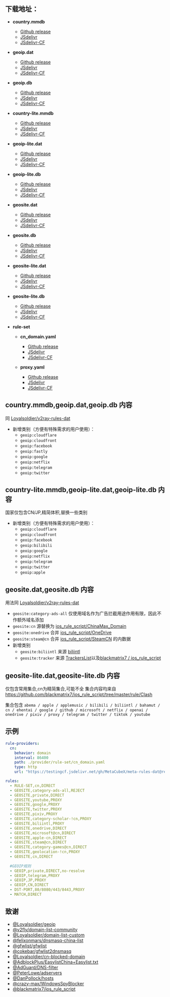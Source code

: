 ## **下载地址**：

- **country.mmdb**
  - [Github release](https://github.com/MetaCubeX/meta-rules-dat/releases/download/latest/country.mmdb)
  - [JSdelivr](https://cdn.jsdelivr.net/gh/MetaCubeX/meta-rules-dat@release/country.mmdb)
  - [JSdelivr-CF](https://testingcf.jsdelivr.net/gh/MetaCubeX/meta-rules-dat@release/country.mmdb)
  
- **geoip.dat**
  - [Github release](https://github.com/MetaCubeX/meta-rules-dat/releases/download/latest/geoip.dat)
  - [JSdelivr](https://cdn.jsdelivr.net/gh/MetaCubeX/meta-rules-dat@release/geoip.dat)
  - [JSdelivr-CF](https://testingcf.jsdelivr.net/gh/MetaCubeX/meta-rules-dat@release/geoip.dat)

- **geoip.db**
  - [Github release](https://github.com/MetaCubeX/meta-rules-dat/releases/download/latest/geoip.db)
  - [JSdelivr](https://cdn.jsdelivr.net/gh/MetaCubeX/meta-rules-dat@release/geoip.db)
  - [JSdelivr-CF](https://testingcf.jsdelivr.net/gh/MetaCubeX/meta-rules-dat@release/geoip.db)

- **country-lite.mmdb**
  - [Github release](https://github.com/MetaCubeX/meta-rules-dat/releases/download/latest/country-lite.mmdb)
  - [JSdelivr](https://cdn.jsdelivr.net/gh/MetaCubeX/meta-rules-dat@release/country-lite.mmdb)
  - [JSdelivr-CF](https://testingcf.jsdelivr.net/gh/MetaCubeX/meta-rules-dat@release/country-lite.mmdb)
  
- **geoip-lite.dat**
  - [Github release](https://github.com/MetaCubeX/meta-rules-dat/releases/download/latest/geoip-lite.dat)
  - [JSdelivr](https://cdn.jsdelivr.net/gh/MetaCubeX/meta-rules-dat@release/geoip-lite.dat)
  - [JSdelivr-CF](https://testingcf.jsdelivr.net/gh/MetaCubeX/meta-rules-dat@release/geoip-lite.dat)

- **geoip-lite.db**
  - [Github release](https://github.com/MetaCubeX/meta-rules-dat/releases/download/latest/geoip-lite.db)
  - [JSdelivr](https://cdn.jsdelivr.net/gh/MetaCubeX/meta-rules-dat@release/geoip-lite.db)
  - [JSdelivr-CF](https://testingcf.jsdelivr.net/gh/MetaCubeX/meta-rules-dat@release/geoip-lite.db)
  
- **geosite.dat**
  - [Github release](https://github.com/MetaCubeX/meta-rules-dat/releases/download/latest/geosite.dat)
  - [JSdelivr](https://cdn.jsdelivr.net/gh/MetaCubeX/meta-rules-dat@release/geosite.dat)
  - [JSdelivr-CF](https://testingcf.jsdelivr.net/gh/MetaCubeX/meta-rules-dat@release/geosite.dat)

- **geosite.db**
  - [Github release](https://github.com/MetaCubeX/meta-rules-dat/releases/download/latest/geosite.db)
  - [JSdelivr](https://cdn.jsdelivr.net/gh/MetaCubeX/meta-rules-dat@release/geosite.db)
  - [JSdelivr-CF](https://testingcf.jsdelivr.net/gh/MetaCubeX/meta-rules-dat@release/geosite.db)

- **geosite-lite.dat**
  - [Github release](https://github.com/MetaCubeX/meta-rules-dat/releases/download/latest/geosite-lite.dat)
  - [JSdelivr](https://cdn.jsdelivr.net/gh/MetaCubeX/meta-rules-dat@release/geosite-lite.dat)
  - [JSdelivr-CF](https://testingcf.jsdelivr.net/gh/MetaCubeX/meta-rules-dat@release/geosite-lite.dat)

- **geosite-lite.db**
  - [Github release](https://github.com/MetaCubeX/meta-rules-dat/releases/download/latest/geosite-lite.db)
  - [JSdelivr](https://cdn.jsdelivr.net/gh/MetaCubeX/meta-rules-dat@release/geosite-lite.db)
  - [JSdelivr-CF](https://testingcf.jsdelivr.net/gh/MetaCubeX/meta-rules-dat@release/geosite-lite.db)

- **rule-set**
  - **cn_domain.yaml**
    - [Github release](https://github.com/MetaCubeX/meta-rules-dat/releases/download/latest/cn_domain.yaml)
    - [JSdelivr](https://cdn.jsdelivr.net/gh/MetaCubeX/meta-rules-dat@release/cn_domain.yaml)
    - [JSdelivr-CF](https://testingcf.jsdelivr.net/gh/MetaCubeX/meta-rules-dat@release/cn_domain.yaml)
    
  - **proxy.yaml**
    - [Github release](https://github.com/MetaCubeX/meta-rules-dat/releases/download/latest/proxy.yaml)
    - [JSdelivr](https://cdn.jsdelivr.net/gh/MetaCubeX/meta-rules-dat@release/proxy.yaml)
    - [JSdelivr-CF](https://testingcf.jsdelivr.net/gh/MetaCubeX/meta-rules-dat@release/proxy.yaml)
    
## **country.mmdb,geoip.dat,geoip.db 内容**

同 [Loyalsoldier/v2ray-rules-dat](https://github.com/Loyalsoldier/v2ray-rules-dat)
- 新增类别（方便有特殊需求的用户使用）：
  - `geoip:cloudflare`
  - `geoip:cloudfront`
  - `geoip:facebook`
  - `geoip:fastly`
  - `geoip:google`
  - `geoip:netflix`
  - `geoip:telegram`
  - `geoip:twitter`

## **country-lite.mmdb,geoip-lite.dat,geoip-lite.db 内容** 

国家仅包含CN/JP,精简体积,替换一些类别
- 新增类别（方便有特殊需求的用户使用）：
  - `geoip:cloudflare`
  - `geoip:cloudfront`
  - `geoip:facebook`
  - `geoip:bilibili`
  - `geoip:google`
  - `geoip:netflix`
  - `geoip:telegram`
  - `geoip:twitter`
  - `geoip:apple`

## **geosite.dat,geosite.db 内容**

用法同 [Loyalsoldier/v2ray-rules-dat](https://github.com/Loyalsoldier/v2ray-rules-dat)  
  - `geosite:category-ads-all` 仅使用域名作为广告拦截用途作用有限，因此不作额外域名添加
  - `geosite:cn` 源替换为 [ios_rule_script/ChinaMax_Domain](https://github.com/blackmatrix7/ios_rule_script/tree/master/rule/Clash/ChinaMax)
  - `geosite:onedrive` 合并 [ios_rule_script/OneDrive](https://github.com/blackmatrix7/ios_rule_script/tree/master/rule/Clash/OneDrive)
  - `geosite:steam@cn` 合并 [ios_rule_script/SteamCN](https://github.com/blackmatrix7/ios_rule_script/tree/master/rule/Clash/SteamCN) 的内数据
  - 新增类别
    - `geosite:biliintl` 来源 [biliintl](https://raw.githubusercontent.com/xishang0128/rules/main/biliintl.list)
    - `geosite:tracker` 来源 [TrackersList](https://trackerslist.com/#/zh)以及[blackmatrix7
/
ios_rule_script](https://github.com/blackmatrix7/ios_rule_script/tree/master/rule/Clash/PrivateTracker)


## **geosite-lite.dat,geosite-lite.db 内容**

仅包含常用集合,cn为精简集合,可能不全
集合内容均来自 https://github.com/blackmatrix7/ios_rule_script/tree/master/rule/Clash

集合包含 `abema / apple / applemusic / bilibili / biliintl / bahamut / cn / ehentai / google / github / microsoft / netflix / openai / onedrive / pixiv / proxy / telegram / twitter / tiktok / youtube`


## **示例**
```yaml
rule-providers:
  cn:
    behavior: domain
    interval: 86400
    path: ./provider/rule-set/cn_domain.yaml
    type: http
    url: "https://testingcf.jsdelivr.net/gh/MetaCubeX/meta-rules-dat@release/cn_domain.yaml"

rules:
  - RULE-SET,cn,DIRECT
  - GEOSITE,category-ads-all,REJECT
  - GEOSITE,private,DIRECT
  - GEOSITE,youtube,PROXY
  - GEOSITE,google,PROXY
  - GEOSITE,twitter,PROXY
  - GEOSITE,pixiv,PROXY
  - GEOSITE,category-scholar-!cn,PROXY
  - GEOSITE,biliintl,PROXY
  - GEOSITE,onedrive,DIRECT
  - GEOSITE,microsoft@cn,DIRECT
  - GEOSITE,apple-cn,DIRECT
  - GEOSITE,steam@cn,DIRECT
  - GEOSITE,category-games@cn,DIRECT
  - GEOSITE,geolocation-!cn,PROXY
  - GEOSITE,cn,DIRECT
  
  #GEOIP规则
  - GEOIP,private,DIRECT,no-resolve
  - GEOIP,telegram,PROXY
  - GEOIP,JP,PROXY
  - GEOIP,CN,DIRECT
  - DST-PORT,80/8080/443/8443,PROXY
  - MATCH,DIRECT
```

## 致谢

- [@Loyalsoldier/geoip](https://github.com/Loyalsoldier/geoip)
- [@v2fly/domain-list-community](https://github.com/v2fly/domain-list-community)
- [@Loyalsoldier/domain-list-custom](https://github.com/Loyalsoldier/domain-list-custom)
- [@felixonmars/dnsmasq-china-list](https://github.com/felixonmars/dnsmasq-china-list)
- [@gfwlist/gfwlist](https://github.com/gfwlist/gfwlist)
- [@cokebar/gfwlist2dnsmasq](https://github.com/cokebar/gfwlist2dnsmasq)
- [@Loyalsoldier/cn-blocked-domain](https://github.com/Loyalsoldier/cn-blocked-domain)
- [@AdblockPlus/EasylistChina+Easylist.txt](https://easylist-downloads.adblockplus.org/easylistchina+easylist.txt)
- [@AdGuard/DNS-filter](https://kb.adguard.com/en/general/adguard-ad-filters#dns-filter)
- [@PeterLowe/adservers](https://pgl.yoyo.org/adservers)
- [@DanPollock/hosts](https://someonewhocares.org/hosts)
- [@crazy-max/WindowsSpyBlocker](https://github.com/crazy-max/WindowsSpyBlocker)
- [@blackmatrix7/ios_rule_script](https://github.com/blackmatrix7/ios_rule_script)
